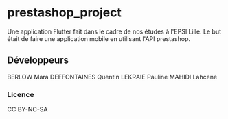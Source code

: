 # prestashop_project

Une application Flutter fait dans le cadre de nos études à l'EPSI Lille.
Le but était de faire une application mobile en utilisant l'API prestashop.

## Développeurs

BERLOW Mara
DEFFONTAINES Quentin
LEKRAIE Pauline
MAHIDI Lahcene

### Licence
CC BY-NC-SA
